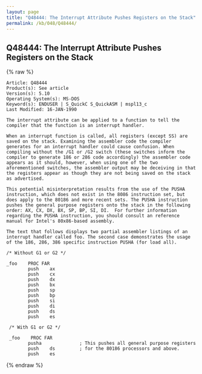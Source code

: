 ```yaml
---
layout: page
title: "Q48444: The Interrupt Attribute Pushes Registers on the Stack"
permalink: /kb/048/Q48444/
---
```


## Q48444: The Interrupt Attribute Pushes Registers on the Stack

{% raw %}

	Article: Q48444
	Product(s): See article
	Version(s): 5.10
	Operating System(s): MS-DOS
	Keyword(s): ENDUSER | S_QuickC S_QuickASM | mspl13_c
	Last Modified: 16-JAN-1990
	
	The interrupt attribute can be applied to a function to tell the
	compiler that the function is an interrupt handler.
	
	When an interrupt function is called, all registers (except SS) are
	saved on the stack. Examining the assembler code the compiler
	generates for an interrupt handler could cause confusion. When
	compiling without the /G1 or /G2 switch (these switches inform the
	compiler to generate 186 or 286 code accordingly) the assembler code
	appears as it should, however, when using one of the two
	aforementioned switches, the assembler output may be deceiving in that
	the registers appear as though they are not being saved on the stack
	as advertised.
	
	This potential misinterpretation results from the use of the PUSHA
	instruction, which does not exist in the 8086 instruction set, but
	does apply to the 80186 and more recent sets. The PUSHA instruction
	pushes the general purpose registers onto the stack in the following
	order: AX, CX, DX, BX, SP, BP, SI, DI.  For further information
	regarding the PUSHA instruction, you should consult an reference
	manual for Intel's 80x86-based assembly.
	
	The text that follows displays two partial assembler listings of an
	interrupt handler called foo. The second case demonstrates the usage
	of the 186, 286, 386 specific instruction PUSHA (for load all).
	
	/* Without G1 or G2 */
	
	_foo    PROC FAR
	        push    ax
	        push    cx
	        push    dx
	        push    bx
	        push    sp
	        push    bp
	        push    si
	        push    di
	        push    ds
	        push    es
	
	 /* With G1 or G2 */
	
	 _foo    PROC FAR
	        pusha              ; This pushes all general purpose registers
	        push    ds         ; for the 80186 processors and above.
	        push    es

{% endraw %}
